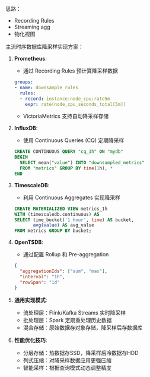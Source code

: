 思路：

- Recording Rules
- Streaming agg
- 物化视图

主流时序数据库降采样实现方案：

1. **Prometheus**:

   - 通过 Recording Rules 预计算降采样数据

   ```yaml
   groups:
   - name: downsample_rules
     rules:
     - record: instance:node_cpu:rate5m
       expr: rate(node_cpu_seconds_total[5m])
   ```

   - VictoriaMetrics 支持自动降采样存储

2. **InfluxDB**:

   - 使用 Continuous Queries (CQ) 定期降采样

   ```sql
   CREATE CONTINUOUS QUERY "cq_1h" ON "mydb"
   BEGIN
     SELECT mean("value") INTO "downsampled_metrics"
     FROM "metrics" GROUP BY time(1h), *
   END
   ```

3. **TimescaleDB**:

   - 利用 Continuous Aggregates 实现降采样

   ```sql
   CREATE MATERIALIZED VIEW metrics_1h
   WITH (timescaledb.continuous) AS
   SELECT time_bucket('1 hour', time) AS bucket,
          avg(value) AS avg_value
   FROM metrics GROUP BY bucket;
   ```

4. **OpenTSDB**:

   - 通过配置 Rollup 和 Pre-aggregation

   ```json
   {
     "aggregationIds": ["sum", "max"],
     "interval": "1h",
     "rowSpan": "1d"
   }
   ```

5. **通用实现模式**:

   - 流处理层：Flink/Kafka Streams 实时降采样
   - 批处理层：Spark 定期重处理历史数据
   - 混合存储：原始数据存对象存储，降采样后存数据库

6. **性能优化技巧**:

   - 分层存储：热数据存SSD，降采样后冷数据存HDD
   - 列式压缩：对降采样数据应用更强压缩
   - 智能采样：根据查询模式动态调整精度



